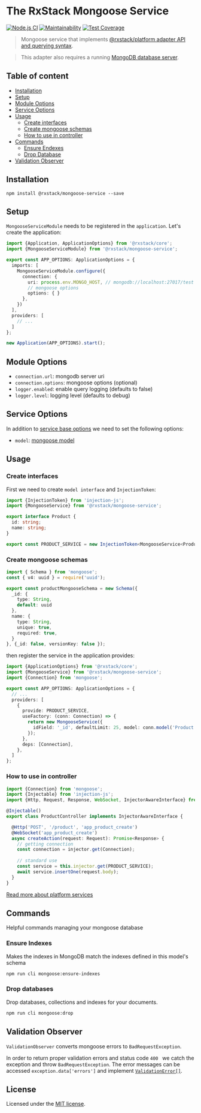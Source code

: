 # The RxStack Mongoose Service

[![Node.js CI](https://github.com/rxstack/mongoose-service/actions/workflows/node.js.yml/badge.svg?branch=master)](https://github.com/rxstack/mongoose-service/actions/workflows/node.js.yml)
[![Maintainability](https://api.codeclimate.com/v1/badges/f4b78bc8f5a0dc0d9915/maintainability)](https://codeclimate.com/github/rxstack/mongoose-service/maintainability)
[![Test Coverage](https://api.codeclimate.com/v1/badges/f4b78bc8f5a0dc0d9915/test_coverage)](https://codeclimate.com/github/rxstack/mongoose-service/test_coverage)

> Mongoose service that implements [@rxstack/platform adapter API and querying syntax](https://github.com/rxstack/rxstack/tree/master/packages/platform#services).

> This adapter also requires a running [MongoDB database server](https://docs.mongodb.com/manual/tutorial/getting-started/#).

## Table of content

- [Installation](#installation)
- [Setup](#setup)
- [Module Options](#module-options)
- [Service Options](#service-options)
- [Usage](#usage)
    - [Create interfaces](#usage-create-interfaces)
    - [Create mongoose schemas](#usage-schemas)
    - [How to use in controller](#usage-controller)
- [Commands](#commands)
    - [Ensure Endexes](#commands-ensure-indexes)
    - [Drop Database](#commands-drop-database)
- [Validation Observer](#validation-observer)


## <a name="installation"></a> Installation

```
npm install @rxstack/mongoose-service --save
```

## <a name="setup"></a>  Setup
`MongooseServiceModule` needs to be registered in the `application`. Let's create the application:

```typescript
import {Application, ApplicationOptions} from '@rxstack/core';
import {MongooseServiceModule} from '@rxstack/mongoose-service';

export const APP_OPTIONS: ApplicationOptions = {
  imports: [
    MongooseServiceModule.configure({
      connection: {
        uri: process.env.MONGO_HOST, // mongodb://localhost:27017/test
        // mongoose options
        options: { }
      },
    })
  ],
  providers: [
    // ...
  ]
};

new Application(APP_OPTIONS).start();
```

## <a name="module-options"></a> Module Options

- `connection.url`: mongodb server uri
- `connection.options`: mongoose options (optional)
- `logger.enabled`: enable query logging (defaults to false)
- `logger.level`: logging level (defaults to debug)

## <a name="service-options"></a> Service Options
In addition to [service base options](https://github.com/rxstack/rxstack/tree/master/packages/platform#services)
we need to set the following options:

- `model`: [mongoose model](https://mongoosejs.com/docs/models.html)

## <a name="usage"></a>  Usage

### <a name="usage-create-interfaces"></a>  Create interfaces
First we need to create `model interface` and `InjectionToken`:

```typescript
import {InjectionToken} from 'injection-js';
import {MongooseService} from '@rxstack/mongoose-service';

export interface Product {
  id: string;
  name: string;
}

export const PRODUCT_SERVICE = new InjectionToken<MongooseService<Product>>('PRODUCT_SERVICE');
```

### <a name="usage-schemas"></a> Create mongoose schemas

```typescript
import { Schema } from 'mongoose';
const { v4: uuid } = require('uuid');

export const productMongooseSchema = new Schema({
  _id: {
    type: String,
    default: uuid
  },
  name: {
    type: String,
    unique: true,
    required: true,
  }
}, {_id: false, versionKey: false });
```

then register the service in the application provides:

```typescript
import {ApplicationOptions} from '@rxstack/core';
import {MongooseService} from '@rxstack/mongoose-service';
import {Connection} from 'mongoose';

export const APP_OPTIONS: ApplicationOptions = {
  // ...
  providers: [
    {
      provide: PRODUCT_SERVICE,
      useFactory: (conn: Connection) => {
        return new MongooseService({
          idField: '_id', defaultLimit: 25, model: conn.model('Product', productMongooseSchema)
        });
      },
      deps: [Connection],
    },
  ]
};
```

### <a name="usage-controller"></a> How to use in controller


```typescript
import {Connection} from 'mongoose';
import {Injectable} from 'injection-js';
import {Http, Request, Response, WebSocket, InjectorAwareInterface} from '@rxstack/core';

@Injectable()
export class ProductController implements InjectorAwareInterface {

  @Http('POST', '/product', 'app_product_create')
  @WebSocket('app_product_create')
  async createAction(request: Request): Promise<Response> {
    // getting connection
    const connection = injector.get(Connection);
   
    // standard use
    const service = this.injector.get(PRODUCT_SERVICE);
    await service.insertOne(request.body);
  }
}
```

[Read more about platform services](https://github.com/rxstack/rxstack/tree/master/packages/platform#services)

## <a name="commands"></a>  Commands
Helpful commands managing your mongoose database

### <a name="commands-ensure-endexes"></a> Ensure Indexes
Makes the indexes in MongoDB match the indexes defined in this model's schema

```bash
npm run cli mongoose:ensure-indexes
```

### <a name="commands-drop-database"></a> Drop databases
Drop databases, collections and indexes for your documents.

```bash
npm run cli mongoose:drop
```

## <a name="validation-observer"></a>  Validation Observer
`ValidationObserver` converts mongoose errors to `BadRequestException`.

In order to return proper validation errors and status code `400 ` we catch the exception and throw `BadRequestException`.
The error messages can be accessed `exception.data['errors']` and implement [`ValidationError[]`](https://github.com/rxstack/rxstack/tree/master/packages/platform/src).

## License

Licensed under the [MIT license](LICENSE).


